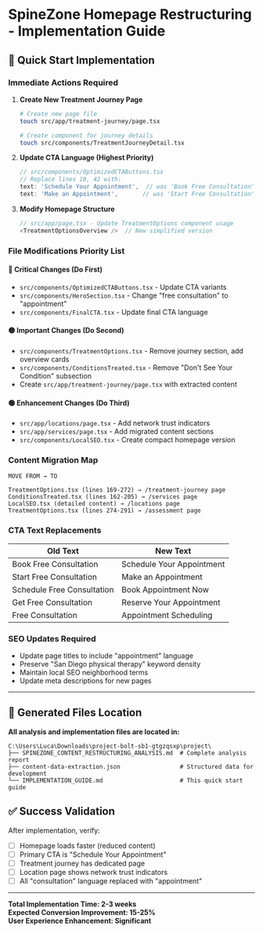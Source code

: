# SpineZone Homepage Restructuring - Implementation Guide

## 🚀 Quick Start Implementation

### **Immediate Actions Required**

1. **Create New Treatment Journey Page**
   ```bash
   # Create new page file
   touch src/app/treatment-journey/page.tsx
   
   # Create component for journey details  
   touch src/components/TreatmentJourneyDetail.tsx
   ```

2. **Update CTA Language (Highest Priority)**
   ```typescript
   // src/components/OptimizedCTAButtons.tsx
   // Replace lines 18, 42 with:
   text: 'Schedule Your Appointment',  // was 'Book Free Consultation'
   text: 'Make an Appointment',       // was 'Start Free Consultation'
   ```

3. **Modify Homepage Structure**
   ```typescript
   // src/app/page.tsx - Update TreatmentOptions component usage
   <TreatmentOptionsOverview />  // New simplified version
   ```

### **File Modifications Priority List**

#### **🔴 Critical Changes (Do First)**
- `src/components/OptimizedCTAButtons.tsx` - Update CTA variants
- `src/components/HeroSection.tsx` - Change "free consultation" to "appointment"
- `src/components/FinalCTA.tsx` - Update final CTA language

#### **🟡 Important Changes (Do Second)**
- `src/components/TreatmentOptions.tsx` - Remove journey section, add overview cards
- `src/components/ConditionsTreated.tsx` - Remove "Don't See Your Condition" subsection
- Create `src/app/treatment-journey/page.tsx` with extracted content

#### **🟢 Enhancement Changes (Do Third)** 
- `src/app/locations/page.tsx` - Add network trust indicators
- `src/app/services/page.tsx` - Add migrated content sections
- `src/components/LocalSEO.tsx` - Create compact homepage version

### **Content Migration Map**

```
MOVE FROM → TO

TreatmentOptions.tsx (lines 169-272) → /treatment-journey page
ConditionsTreated.tsx (lines 162-205) → /services page  
LocalSEO.tsx (detailed content) → /locations page
TreatmentOptions.tsx (lines 274-291) → /assessment page
```

### **CTA Text Replacements**

| **Old Text** | **New Text** |
|--------------|--------------|
| Book Free Consultation | Schedule Your Appointment |
| Start Free Consultation | Make an Appointment |
| Schedule Free Consultation | Book Appointment Now |
| Get Free Consultation | Reserve Your Appointment |
| Free Consultation | Appointment Scheduling |

### **SEO Updates Required**

- Update page titles to include "appointment" language
- Preserve "San Diego physical therapy" keyword density
- Maintain local SEO neighborhood terms
- Update meta descriptions for new pages

---

## 📁 **Generated Files Location**

**All analysis and implementation files are located in:**
```
C:\Users\Luca\Downloads\project-bolt-sb1-gtgzqsxp\project\
├── SPINEZONE_CONTENT_RESTRUCTURING_ANALYSIS.md  # Complete analysis report
├── content-data-extraction.json                 # Structured data for development  
└── IMPLEMENTATION_GUIDE.md                      # This quick start guide
```

## ✅ **Success Validation**

After implementation, verify:
- [ ] Homepage loads faster (reduced content)
- [ ] Primary CTA is "Schedule Your Appointment"
- [ ] Treatment journey has dedicated page
- [ ] Location page shows network trust indicators
- [ ] All "consultation" language replaced with "appointment"

---

**Total Implementation Time: 2-3 weeks**  
**Expected Conversion Improvement: 15-25%**  
**User Experience Enhancement: Significant**